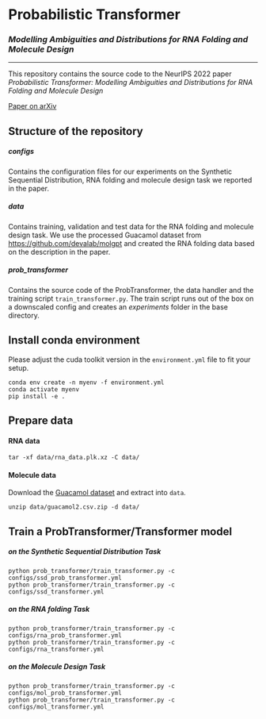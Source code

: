 # Probabilistic Transformer
### *Modelling Ambiguities and Distributions for RNA Folding  and Molecule Design*
____

This repository contains the source code to the NeurIPS 2022 paper 
*Probabilistic Transformer: Modelling Ambiguities and Distributions for RNA Folding and Molecule Design*

[Paper on arXiv](https://arxiv.org/abs/2205.13927)

## Structure of the repository

##### *configs*
Contains the configuration files for our experiments on the Synthetic Sequential Distribution, RNA
 folding and molecule design task we reported in the paper.

##### *data*
Contains training, validation and test data for the RNA folding and molecule design task. 
We use the processed Guacamol dataset from https://github.com/devalab/molgpt and created the RNA folding data based on the description in the paper.

##### *prob_transformer*
Contains the source code of the ProbTransformer, the data handler and the training script `train_transformer.py`. 
The train script runs out of the box on a downscaled config and creates an *experiments* folder in the base directory.  


## Install conda environment 

Please adjust the cuda toolkit version in the `environment.yml` file to fit your setup. 
```
conda env create -n myenv -f environment.yml
conda activate myenv
pip install -e .
```

## Prepare data

#### RNA data
```
tar -xf data/rna_data.plk.xz -C data/
```

#### Molecule data

Download the [Guacamol dataset](https://drive.google.com/file/d/1gOSoKyGoYVdxtvy5cH2GNVDpLibk0lkS/view?usp=sharing) and extract  into `data`.
```
unzip data/guacamol2.csv.zip -d data/
```



## Train a ProbTransformer/Transformer model  
##### on the Synthetic Sequential Distribution Task
```
python prob_transformer/train_transformer.py -c configs/ssd_prob_transformer.yml
python prob_transformer/train_transformer.py -c configs/ssd_transformer.yml
```
##### on the RNA folding Task
```
python prob_transformer/train_transformer.py -c configs/rna_prob_transformer.yml
python prob_transformer/train_transformer.py -c configs/rna_transformer.yml
```
##### on the Molecule Design Task
```
python prob_transformer/train_transformer.py -c configs/mol_prob_transformer.yml
python prob_transformer/train_transformer.py -c configs/mol_transformer.yml
```
